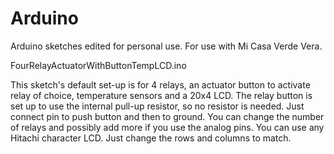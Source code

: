 Arduino
=======
Arduino sketches edited for personal use. For use with Mi Casa Verde Vera.

FourRelayActuatorWithButtonTempLCD.ino

This sketch's default set-up is for 4 relays, an actuator button to activate relay of choice, temperature sensors and a 20x4 LCD. The relay button is set up to use the internal pull-up resistor, so no resistor is needed.  Just connect pin to push button and then to ground.  You can change the number of relays and possibly add more if you use the analog pins. You can use any Hitachi character LCD.  Just change the rows and columns to match.
